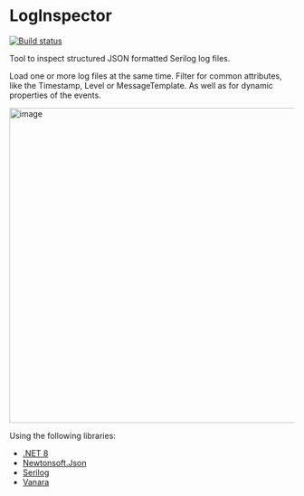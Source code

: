 # LogInspector

[![Build status](https://ci.appveyor.com/api/projects/status/e5nyrytr736juvv5/branch/main?svg=true)](https://ci.appveyor.com/project/SebastianBecker2/loginspector/branch/main)

Tool to inspect structured JSON formatted Serilog log files.

Load one or more log files at the same time.
Filter for common attributes, like the Timestamp, Level or MessageTemplate.
As well as for dynamic properties of the events.

<img width="1119" height="557" alt="image" src="https://github.com/user-attachments/assets/eb622e95-aea2-4315-87c3-bb54922d21f5" />

Using the following libraries:
- [.NET 8](https://learn.microsoft.com/en-us/dotnet/core/whats-new/dotnet-8)
- [Newtonsoft.Json](https://www.newtonsoft.com/json)
- [Serilog](https://serilog.net/)
- [Vanara](https://github.com/dahall/Vanara)
